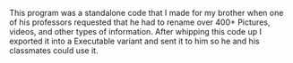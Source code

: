 This program was a standalone code that I made for my brother when one of his professors requested that he had to rename over 400+ Pictures, videos, and other types of information. 
After whipping this code up I exported it into a Executable variant and sent it to him so he and his classmates could use it.
